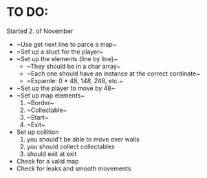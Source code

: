 # TO DO:
Started 2. of November
- ~Use get next line to parce a map~
- ~Set up a stuct for the player~
- ~Set up the elements (line by line)~
	- ~They should be in a char array~
	- ~Each one should have an instance at the correct cordinate~
	- ~Expamle: 0 * 48, 1*48, 2*48, etc.~
- ~Set up the player to move by 48~
- ~Set up map elements~
	1. ~Border~
	2. ~Collectable~
	3. ~Start~
	4. ~Exit~
- Set up collition
	1. you should't be able to move over walls
	2. you should collect collectables
	3. should exit at exit
- Check for a valid map
- Check for leaks and smooth movements

